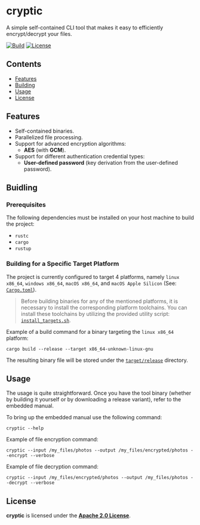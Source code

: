 # cryptic

A simple self-contained CLI tool that makes it easy to efficiently encrypt/decrypt your files.

[![Build](https://github.com/arthur3486/cryptic/workflows/CI/badge.svg?branch=main)](https://github.com/arthur3486/cryptic/actions)
[![License](https://img.shields.io/badge/License-Apache%202.0-blue.svg)](https://opensource.org/licenses/Apache-2.0)

## Contents

* [Features](#features)
* [Building](#building)
* [Usage](#usage)
* [License](#license)

## Features

* Self-contained binaries.
* Parallelized file processing.
* Support for advanced encryption algorithms:
    * **AES** (with **GCM**).
* Support for different authentication credential types:
    * **User-defined password** (key derivation from the user-defined password).

## Buidling

### Prerequisites

The following dependencies must be installed on your host machine to build the project:
* `rustc`
* `cargo`
* `rustup`

### Building for a Specific Target Platform
The project is currently configured to target 4 platforms, namely `linux x86_64`, `windows x86_64`, `macOS x86_64`, and `macOS Apple Silicon` (See: [`Cargo.toml`](Cargo.toml)).

> Before building binaries for any of the mentioned platforms, it is necessary to install the corresponding platform toolchains. You can install these toolchains by utilizing the provided utility script: [`install_targets.sh`](/script/install_targets.sh).

Example of a build command for a binary targeting the `linux x86_64` platform:

```
cargo build --release --target x86_64-unknown-linux-gnu
```

The resulting binary file will be stored under the [`target/release`](/target/release/) directory.

## Usage

The usage is quite straightforward. Once you have the tool binary (whether by building it yourself or by downloading a release variant), refer to the embedded manual.

To bring up the embedded manual use the following command:
```
cryptic --help
```

Example of file encryption command:
```
cryptic --input /my_files/photos --output /my_files/encrypted/photos --encrypt --verbose
```

Example of file decryption command:
```
cryptic --input /my_files/encrypted/photos --output /my_files/photos --decrypt --verbose
```

## License

**cryptic** is licensed under the [**Apache 2.0 License**](LICENSE).